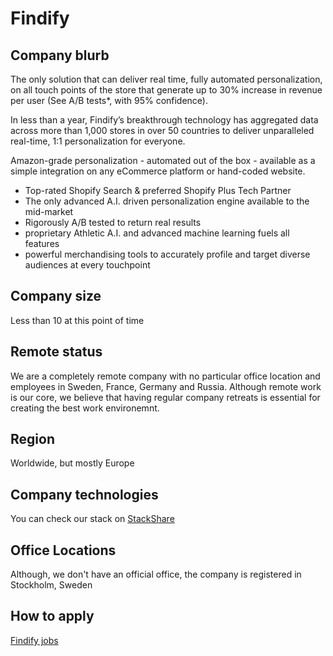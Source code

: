 # Findify

## Company blurb

The only solution that can deliver real time, fully automated personalization, on all touch points of the store that generate up to 30% increase in revenue per user (See A/B tests*, with 95% confidence).

In less than a year, Findify’s breakthrough technology has aggregated data across more than 1,000 stores in over 50 countries to deliver unparalleled real-time, 1:1 personalization for everyone. 
 
Amazon-grade personalization - automated out of the box - available as a simple integration on any eCommerce platform or hand-coded website. 
 
- Top-rated Shopify Search & preferred Shopify Plus Tech Partner
- The only advanced A.I. driven personalization engine available to the mid-market
- Rigorously A/B tested to return real results
- proprietary Athletic A.I. and advanced machine learning fuels all features 
- powerful merchandising tools to accurately profile and target diverse audiences at every touchpoint

## Company size

Less than 10 at this point of time

## Remote status

We are a completely remote company with no particular office location and employees in Sweden, France, Germany and Russia. Although remote work is our core, we believe that having regular company retreats is essential for creating the best work environemnt.

## Region

Worldwide, but mostly Europe

## Company technologies

You can check our stack on [StackShare](https://stackshare.io/findify)

## Office Locations

Although, we don't have an official office, the company is registered in Stockholm, Sweden

## How to apply

[Findify jobs](https://findify.io/careers)
